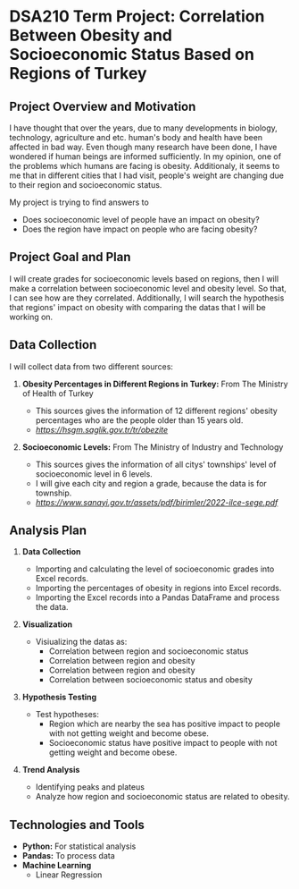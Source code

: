 # DSA210 Term Project: Correlation Between Obesity and Socioeconomic Status Based on Regions of Turkey
## Project Overview and Motivation 
I have thought that over the years, due to many developments in biology, technology, agriculture and etc. human's body and health have been affected in bad way. Even though many research have been done, I have wondered if human beings are informed sufficiently. In my opinion, one of the problems which humans are facing is obesity. Additionaly, it seems to me that in different cities that I had visit, people's weight are changing due to their region and socioeconomic status.

My project is trying to find answers to
  - Does socioeconomic level of people have an impact on obesity? 
  - Does the region have impact on people who are facing obesity?

## Project Goal and Plan
I will create grades for socioeconomic levels based on regions, then I will make a correlation between socioeconomic level and obesity level. So that, I can see how are they correlated. Additionally, I will search the hypothesis that regions' impact on obesity with comparing the datas that I will be working on.

## Data Collection 
I will collect data from two different sources:
  1. **Obesity Percentages in Different Regions in Turkey:** From The Ministry of Health of Turkey
     - This sources gives the information of 12 different regions' obesity percentages who are the people older than 15 years old.
     - _https://hsgm.saglik.gov.tr/tr/obezite_
       
  2. **Socioeconomic Levels:** From The Ministry of Industry and Technology
     - This sources gives the information of all citys' townships' level of socioeconomic level in 6 levels.
     - I will give each city and region a grade, because the data is for township.
     - _https://www.sanayi.gov.tr/assets/pdf/birimler/2022-ilce-sege.pdf_

## Analysis Plan
1. **Data Collection**
   - Importing and calculating the level of socioeconomic grades into Excel records.
   - Importing the percentages of obesity in regions into Excel records.
   - Importing the Excel records into a Pandas DataFrame and process the data.

2. **Visualization**
   - Visiualizing the datas as:
     - Correlation between region and socioeconomic status
     - Correlation between region and obesity
     - Correlation between region and obesity
     - Correlation between socioeconomic status and obesity
       
3. **Hypothesis Testing**
   - Test hypotheses:
     - Region which are nearby the sea has positive impact to people with not getting weight and become obese.
     - Socioeconomic status have positive impact to people with not getting weight and become obese.

4. **Trend Analysis**
   - Identifying peaks and plateus
   - Analyze how region and socioeconomic status are related to obesity.

## Technologies and Tools
- **Python:** For statistical analysis
- **Pandas:** To process data
- **Machine Learning**
  - Linear Regression

